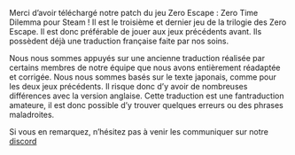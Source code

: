 Merci d’avoir téléchargé notre patch du jeu Zero Escape : Zero Time Dilemma pour Steam ! Il est le troisième et dernier jeu de la trilogie des Zero Escape. Il est donc préférable de jouer aux jeux précédents avant. Ils possèdent déjà une traduction française faite par nos soins.

Nous nous sommes appuyés sur une ancienne traduction réalisée par certains membres de notre équipe que nous avons entièrement réadaptée et corrigée.
Nous nous sommes basés sur le texte japonais, comme pour les deux jeux précédents. Il risque donc d’y avoir de nombreuses différences avec la version anglaise.
Cette traduction est une fantraduction amateure, il est donc possible d’y trouver quelques erreurs ou des phrases maladroites.

Si vous en remarquez, n’hésitez pas à venir les communiquer sur notre [discord](https://discord.gg/FdyDJPSa6r)
